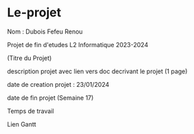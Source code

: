 # Le-projet
Nom : Dubois Fefeu Renou
 
Projet de fin d'etudes L2 Informatique 2023-2024

(Titre du Projet) 

description projet avec lien vers doc decrivant le projet (1 page)

date de creation projet : 23/01/2024

date de fin projet (Semaine 17)

Temps de travail

Lien Gantt



